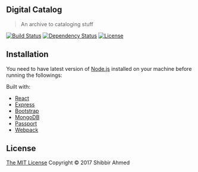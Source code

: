 ## Digital Catalog
> An archive to cataloging stuff

[![Build Status](https://travis-ci.org/shibbir/digital-catalog.svg?branch=master)](https://travis-ci.org/shibbir/digital-catalog)
[![Dependency Status](https://david-dm.org/shibbir/digital-catalog.svg)](https://david-dm.org/shibbir/digital-catalog)
[![License](https://img.shields.io/badge/license-MIT-blue.svg)](http://opensource.org/licenses/MIT)

## Installation

You need to have latest version of [Node.js](https://nodejs.org/en/) installed on your machine before running the followings:

Built with:

- [React](https://facebook.github.io/react/)
- [Express](http://expressjs.com/)
- [Bootstrap](http://getbootstrap.com/)
- [MongoDB](https://www.mongodb.com/)
- [Passport](http://passportjs.org/)
- [Webpack](https://webpack.github.io/)

## License
<a href="https://opensource.org/licenses/MIT">The MIT License</a> Copyright &copy; 2017 Shibbir Ahmed
